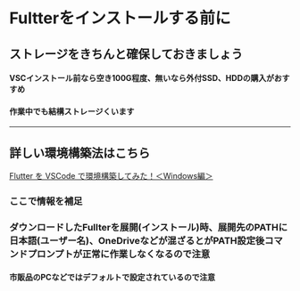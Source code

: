 # Fultterをインストールする前に  
## ストレージをきちんと確保しておきましょう  
#### VSCインストール前なら空き100G程度、無いなら外付SSD、HDDの購入がおすすめ
#### 作業中でも結構ストレージくいます

---

## 詳しい環境構築法はこちら
[Flutter を VSCode で環境構築してみた！＜Windows編＞](https://qiita.com/shimizu-m1127/items/d8dfc2179bc01baaef6b) 
### ここで情報を補足
### ダウンロードしたFullterを展開(インストール)時、展開先のPATHに日本語(ユーザー名)、OneDriveなどが混ざるとがPATH設定後コマンドプロンプトが正常に作業しなくなるので注意
#### 市販品のPCなどではデフォルトで設定されているので注意
